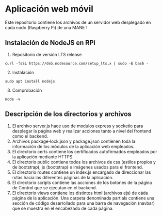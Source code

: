 # Aplicación web móvil
Este repositorio contiene los archivos de un servidor web desplegado en cada nodo (Raspberry Pi) de una MANET

## Instalación de NodeJS en RPi
1. Repositorio de versión LTS release
```
curl -fsSL https://deb.nodesource.com/setup_lts.x | sudo -E bash -
```
2. Instalación
```
sudo apt install nodejs
```
3. Comprobación
```
node -v
```
## Descripción de los directorios y archivos
1. El archivo server.js hace uso de modulos express y socketio para desplegar la página web y realizar acciones tanto a nivel del frontend como el backend.
2. Archivos package-lock.json y package.json contienen toda la información de los módulos de la aplicación web empleados.
3. El directorio certs contiene los certificados autofirmados empleados por la aplicación mediante HTTPS
4. El directorio public contiene todos los archivos de css (estilos propios y de bootstrap), js (bootstrap) e imágenes usados para el frontend.
5. El directorio routes contiene un index.js encargado de direccionar las rutas hacia las diferentes páginas de la aplicación.
6. El directorio scripts contiene las acciones de los botones de la página de Control que se ejecutan en el backend.
7. El directorio views contiene los distintos html (archivos ejs) de cáda página de la aplicación. Una carpeta denominada partials contiene una sección de código desarrollado para una barra de navegación (navbar) que se muestra en el encabezado de cada página.
